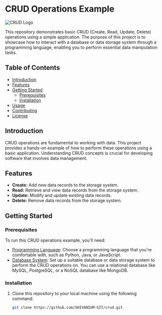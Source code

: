 # CRUD Operations Example

![CRUD Logo](https://example.com/images/crud-logo.png)

This repository demonstrates basic CRUD (Create, Read, Update, Delete) operations using a simple application. The purpose of this project is to showcase how to interact with a database or data storage system through a programming language, enabling you to perform essential data manipulation tasks.

## Table of Contents

- [Introduction](#introduction)
- [Features](#features)
- [Getting Started](#getting-started)
  - [Prerequisites](#prerequisites)
  - [Installation](#installation)
- [Usage](#usage)
- [Contributing](#contributing)
- [License](#license)

## Introduction

CRUD operations are fundamental to working with data. This project provides a hands-on example of how to perform these operations using a basic application. Understanding CRUD concepts is crucial for developing software that involves data management.

## Features

- **Create:** Add new data records to the storage system.
- **Read:** Retrieve and view data records from the storage system.
- **Update:** Modify and update existing data records.
- **Delete:** Remove data records from the storage system.

## Getting Started

### Prerequisites

To run this CRUD operations example, you'll need:

- [Programming Language](https://www.example.com/link-to-programming-language): Choose a programming language that you're comfortable with, such as Python, Java, or JavaScript.
- [Database System](https://www.example.com/link-to-database): Set up a suitable database or data storage system to perform the CRUD operations on. You can use a relational database like MySQL, PostgreSQL, or a NoSQL database like MongoDB.

### Installation

1. Clone this repository to your local machine using the following command:

   ```bash
   git clone https://github.com/SHIVANIUM-GIT/crud.git
